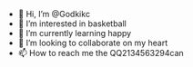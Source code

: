 - 👋 Hi, I’m @Godkikc
- 👀 I’m interested in basketball
- 🌱 I’m currently learning happy
- 💞️ I’m looking to collaborate on my heart
- 📫 How to reach me the QQ2134563294can


<!---
Godkikc/Godkikc is a ✨ special ✨ repository because its `README.md` (this file) appears on your GitHub profile.
You can click the Preview link to take a look at your changes.
--->
